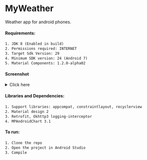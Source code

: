 # MyWeather
Weather app for android phones.

#### Requirements:

    1. JDK 8 (Enabled in build)
    2. Permissions required: INTERNET
    3. Target Sdk Version: 29
    4. Minimum SDK version: 24 (Android 7)
    5. Material Components: 1.2.0-alpha02
    
    
#### Screenshot
<details><summary>Click here</summary>
<p align="center">
<img width="100%" src="https://github.com/VaibhavDN/MyWeather/blob/master/Gif/Activities2.png">
</p>
</details>


#### Libraries and Dependencies:

    1. Support libraries: appcompat, constraintlayout, recyclerview
    2. Material design 2
    3. Retrofit, Okhttp3 logging-interceptor
    4. MPAndroidChart 3.1
   

#### To run:

    1. Clone the repo
    2. Open the project in Android Studio
    3. Compile
